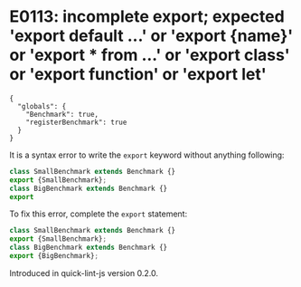 # E0113: incomplete export; expected 'export default ...' or 'export {name}' or 'export * from ...' or 'export class' or 'export function' or 'export let'

```config-for-examples
{
  "globals": {
    "Benchmark": true,
    "registerBenchmark": true
  }
}
```

It is a syntax error to write the `export` keyword without anything following:

```javascript
class SmallBenchmark extends Benchmark {}
export {SmallBenchmark};
class BigBenchmark extends Benchmark {}
export
```

To fix this error, complete the `export` statement:

```javascript
class SmallBenchmark extends Benchmark {}
export {SmallBenchmark};
class BigBenchmark extends Benchmark {}
export {BigBenchmark};
```

Introduced in quick-lint-js version 0.2.0.
